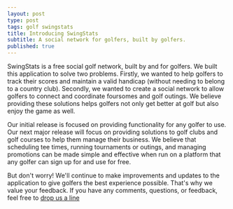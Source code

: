 ```yaml
---
layout: post
type: post
tags: golf swingstats
title: Introducing SwingStats
subtitle: A social network for golfers, built by golfers.
published: true
---
```


SwingStats is a free social golf network, built by and for golfers.  We built this application to solve two problems.
Firstly, we wanted to help golfers to track their scores and maintain a valid handicap (without needing to belong to a country club).
Secondly, we wanted to create a social network to allow golfers to connect and coordinate foursomes and golf outings.
We believe providing these solutions helps golfers not only get better at golf but also enjoy the game as well.

Our initial release is focused on providing functionality for any golfer to use.
Our next major release will focus on providing solutions to golf clubs and golf courses to help them manage their business.
We believe that scheduling tee times, running tournaments or outings, and managing promotions can be made simple and effective
when run on a platform that any golfer can sign up for and use for free.

But don't worry!  We'll continue to make improvements and updates to the application to give golfers the best experience possible.
That's why we value your feedback.  If you have any comments, questions, or feedback, feel free to [drop us a line](http://www.swingstats.com/contact)
